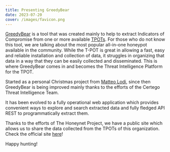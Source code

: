 ```yaml
---
title: Presenting GreedyBear
date: 2023-07-20
cover: /images/favicon.png
---
```


[GreedyBear](https://github.com/intelowlproject/GreedyBear) is a tool that was created mainly to help to extract Indicators of Compromise from one or more available [TPOTs](https://github.com/telekom-security/tpotce). For those who do not know this tool, we are talking about the most popular all-in-one honeypot available in the community.
While the T-POT is great in allowing a fast, easy and reliable installation and collection of data, it struggles in organizing that data in a way that they can be easily collected and disseminated. This is where GreedyBear comes in and becomes the Threat Intelligence Platform for the TPOT.

Started as a personal Christmas project from [Matteo Lodi](https://twitter.com/matte_lodi), since then GreedyBear is being improved mainly thanks to the efforts of the Certego Threat Intelligence Team.

It has been evolved to a fully operational web application which provides convenient ways to explore and search extracted data and fully fledged API REST to programmatically extract them.

Thanks to the efforts of The Honeynet Project, we have a public site which allows us to share the data collected from the TPOTs of this organization. Check the official site [here](https://greedybear.honeynet.org/)!

Happy hunting!